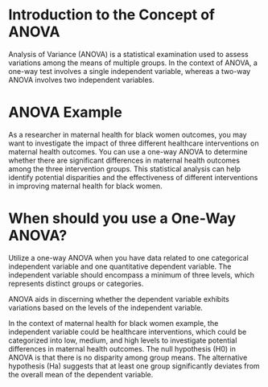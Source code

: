 # Introduction to the Concept of ANOVA

Analysis of Variance (ANOVA) is a statistical examination used to assess variations among the means of multiple groups.
In the context of ANOVA, a one-way test involves a single independent variable, whereas a two-way ANOVA involves two independent variables.

# ANOVA Example

As a researcher in maternal health for black women outcomes, you may want to investigate the impact of three different healthcare interventions on maternal health outcomes. You can use a one-way ANOVA to determine whether there are significant differences in maternal health outcomes among the three intervention groups. This statistical analysis can help identify potential disparities and the effectiveness of different interventions in improving maternal health for black women.

# When should you use a One-Way ANOVA?

Utilize a one-way ANOVA when you have data related to one categorical independent variable and one quantitative dependent variable. The independent variable should encompass a minimum of three levels, which represents distinct groups or categories.

ANOVA aids in discerning whether the dependent variable exhibits variations based on the levels of the independent variable.

In the context of maternal health for black women example, the independent variable could be healthcare interventions, which could be categorized into low, medium, and high levels to investigate potential differences in maternal health outcomes.
The null hypothesis (H0) in ANOVA is that there is no disparity among group means.
The alternative hypothesis (Ha) suggests that at least one group significantly deviates from the overall mean of the dependent variable.
